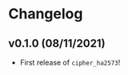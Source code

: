 # Changelog

<!--next-version-placeholder-->

## v0.1.0 (08/11/2021)

- First release of `cipher_ha2573`!